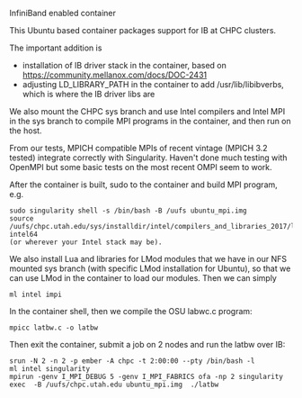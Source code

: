 InfiniBand enabled container

This Ubuntu based container packages support for IB at CHPC clusters.

The important addition is
 - installation of IB driver stack in the container, based on 
   https://community.mellanox.com/docs/DOC-2431
 - adjusting LD_LIBRARY_PATH in the container to add /usr/lib/libibverbs, which is where the IB driver libs are

We also mount the CHPC sys branch and use Intel compilers and Intel MPI in the sys branch to compile MPI programs in the container, and then run on the host.

From our tests, MPICH compatible MPIs of recent vintage (MPICH 3.2 tested) integrate correctly with Singularity. Haven't done much testing with OpenMPI but some basic tests on the most recent OMPI seem to work.

After the container is built, sudo to the container and build MPI program, e.g.
```
sudo singularity shell -s /bin/bash -B /uufs ubuntu_mpi.img
source /uufs/chpc.utah.edu/sys/installdir/intel/compilers_and_libraries_2017/linux/bin/compilervars.sh intel64
(or wherever your Intel stack may be).
```

We also install Lua and libraries for LMod modules that we have in our NFS mounted sys branch (with specific LMod installation for Ubuntu), so that we can use LMod in the container to load our modules. Then we can simply
```
ml intel impi
```

In the container shell, then we compile the OSU labwc.c program:
```
mpicc latbw.c -o latbw
```

Then exit the container, submit a job on 2 nodes and run the latbw over IB:
```
srun -N 2 -n 2 -p ember -A chpc -t 2:00:00 --pty /bin/bash -l
ml intel singularity
mpirun -genv I_MPI_DEBUG 5 -genv I_MPI_FABRICS ofa -np 2 singularity exec  -B /uufs/chpc.utah.edu ubuntu_mpi.img  ./latbw
```
